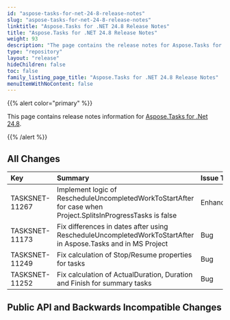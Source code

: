 ```yaml
---
id: "aspose-tasks-for-net-24-8-release-notes"
slug: "aspose-tasks-for-net-24-8-release-notes"
linktitle: "Aspose.Tasks for .NET 24.8 Release Notes"
title: "Aspose.Tasks for .NET 24.8 Release Notes"
weight: 93
description: "The page contains the release notes for Aspose.Tasks for .NET 24.8."
type: "repository"
layout: "release"
hideChildren: false
toc: false
family_listing_page_title: "Aspose.Tasks for .NET 24.8 Release Notes"
menuItemWithNoContent: false
---
```


{{% alert color="primary" %}} 

This page contains release notes information for [Aspose.Tasks for .Net 24.8](https://downloads.aspose.com/tasks/net/new-releases/aspose.tasks-for-.net-24.8/).

{{% /alert %}}

## **All Changes**

|**Key**|**Summary**|**Issue Type**|
| :- | :- | :- |
| TASKSNET-11267 | Implement logic of RescheduleUncompletedWorkToStartAfter for case when Project.SplitsInProgressTasks is false | Enhancement |
| TASKSNET-11173 | Fix differences in dates after using RescheduleUncompletedWorkToStartAfter in Aspose.Tasks and in MS Project | Bug |
| TASKSNET-11249 | Fix calculation of Stop/Resume properties for tasks | Bug|
| TASKSNET-11252 | Fix calculation of ActualDuration, Duration and Finish for summary tasks | Bug |


## **Public API and Backwards Incompatible Changes**
